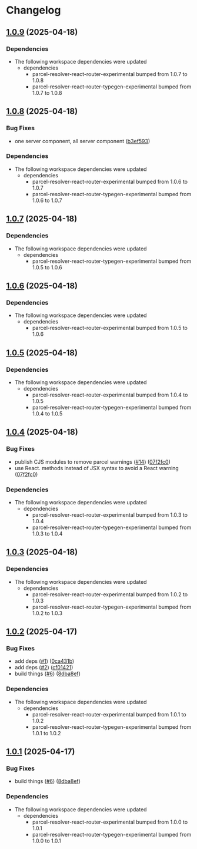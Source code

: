 # Changelog

## [1.0.9](https://github.com/jacob-ebey/parcel-plugin-react-router/compare/parcel-config-react-router-experimental-v1.0.8...parcel-config-react-router-experimental-v1.0.9) (2025-04-18)


### Dependencies

* The following workspace dependencies were updated
  * dependencies
    * parcel-resolver-react-router-experimental bumped from 1.0.7 to 1.0.8
    * parcel-resolver-react-router-typegen-experimental bumped from 1.0.7 to 1.0.8

## [1.0.8](https://github.com/jacob-ebey/parcel-plugin-react-router/compare/parcel-config-react-router-experimental-v1.0.7...parcel-config-react-router-experimental-v1.0.8) (2025-04-18)


### Bug Fixes

* one server component, all server component ([b3ef593](https://github.com/jacob-ebey/parcel-plugin-react-router/commit/b3ef593a5ab6a2ecb0d70b89ed552fdc59227859))


### Dependencies

* The following workspace dependencies were updated
  * dependencies
    * parcel-resolver-react-router-experimental bumped from 1.0.6 to 1.0.7
    * parcel-resolver-react-router-typegen-experimental bumped from 1.0.6 to 1.0.7

## [1.0.7](https://github.com/jacob-ebey/parcel-plugin-react-router/compare/parcel-config-react-router-experimental-v1.0.6...parcel-config-react-router-experimental-v1.0.7) (2025-04-18)


### Dependencies

* The following workspace dependencies were updated
  * dependencies
    * parcel-resolver-react-router-typegen-experimental bumped from 1.0.5 to 1.0.6

## [1.0.6](https://github.com/jacob-ebey/parcel-plugin-react-router/compare/parcel-config-react-router-experimental-v1.0.5...parcel-config-react-router-experimental-v1.0.6) (2025-04-18)


### Dependencies

* The following workspace dependencies were updated
  * dependencies
    * parcel-resolver-react-router-experimental bumped from 1.0.5 to 1.0.6

## [1.0.5](https://github.com/jacob-ebey/parcel-plugin-react-router/compare/parcel-config-react-router-experimental-v1.0.4...parcel-config-react-router-experimental-v1.0.5) (2025-04-18)


### Dependencies

* The following workspace dependencies were updated
  * dependencies
    * parcel-resolver-react-router-experimental bumped from 1.0.4 to 1.0.5
    * parcel-resolver-react-router-typegen-experimental bumped from 1.0.4 to 1.0.5

## [1.0.4](https://github.com/jacob-ebey/parcel-plugin-react-router/compare/parcel-config-react-router-experimental-v1.0.3...parcel-config-react-router-experimental-v1.0.4) (2025-04-18)


### Bug Fixes

* publish CJS modules to remove parcel warnings ([#14](https://github.com/jacob-ebey/parcel-plugin-react-router/issues/14)) ([07f2fc0](https://github.com/jacob-ebey/parcel-plugin-react-router/commit/07f2fc0062463cd50ca8b53f34d9e6bf89ddac1a))
* use React. methods instead of JSX syntax to avoid a React warning ([07f2fc0](https://github.com/jacob-ebey/parcel-plugin-react-router/commit/07f2fc0062463cd50ca8b53f34d9e6bf89ddac1a))


### Dependencies

* The following workspace dependencies were updated
  * dependencies
    * parcel-resolver-react-router-experimental bumped from 1.0.3 to 1.0.4
    * parcel-resolver-react-router-typegen-experimental bumped from 1.0.3 to 1.0.4

## [1.0.3](https://github.com/jacob-ebey/parcel-plugin-react-router/compare/parcel-config-react-router-experimental-v1.0.2...parcel-config-react-router-experimental-v1.0.3) (2025-04-18)


### Dependencies

* The following workspace dependencies were updated
  * dependencies
    * parcel-resolver-react-router-experimental bumped from 1.0.2 to 1.0.3
    * parcel-resolver-react-router-typegen-experimental bumped from 1.0.2 to 1.0.3

## [1.0.2](https://github.com/jacob-ebey/parcel-plugin-react-router/compare/parcel-config-react-router-experimental-v1.0.1...parcel-config-react-router-experimental-v1.0.2) (2025-04-17)


### Bug Fixes

* add deps ([#1](https://github.com/jacob-ebey/parcel-plugin-react-router/issues/1)) ([0ca431b](https://github.com/jacob-ebey/parcel-plugin-react-router/commit/0ca431b9d8fe1811068b17d2b2359737d9af064f))
* add deps ([#2](https://github.com/jacob-ebey/parcel-plugin-react-router/issues/2)) ([cf01421](https://github.com/jacob-ebey/parcel-plugin-react-router/commit/cf014212b203482bd2100150a443afc2d56dd12f))
* build things ([#6](https://github.com/jacob-ebey/parcel-plugin-react-router/issues/6)) ([8dba8ef](https://github.com/jacob-ebey/parcel-plugin-react-router/commit/8dba8efcd4209f8e69fa763a82ecc0892cd0ea22))


### Dependencies

* The following workspace dependencies were updated
  * dependencies
    * parcel-resolver-react-router-experimental bumped from 1.0.1 to 1.0.2
    * parcel-resolver-react-router-typegen-experimental bumped from 1.0.1 to 1.0.2

## [1.0.1](https://github.com/jacob-ebey/parcel-plugin-react-router/compare/parcel-config-react-router-experimental-v1.0.0...parcel-config-react-router-experimental-v1.0.1) (2025-04-17)


### Bug Fixes

* build things ([#6](https://github.com/jacob-ebey/parcel-plugin-react-router/issues/6)) ([8dba8ef](https://github.com/jacob-ebey/parcel-plugin-react-router/commit/8dba8efcd4209f8e69fa763a82ecc0892cd0ea22))


### Dependencies

* The following workspace dependencies were updated
  * dependencies
    * parcel-resolver-react-router-experimental bumped from 1.0.0 to 1.0.1
    * parcel-resolver-react-router-typegen-experimental bumped from 1.0.0 to 1.0.1
